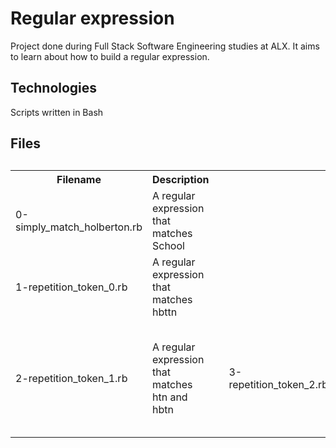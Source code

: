 

<html>
<h1>Regular expression</h1>
<p>Project done during Full Stack Software Engineering studies at ALX. It aims to learn about how to build a regular expression.</p>

<h2>Technologies</h2>
<p>Scripts written in Bash</p>
<h2>Files<h2>
<table>
<tr>
<th>Filename</th>	<th>Description</th>
</tr>

<tr>
<td>0-simply_match_holberton.rb</td>	<td>A regular expression that matches School<td>
</tr>
<tr>
<td>1-repetition_token_0.rb</td>	<td>A regular expression that matches hbttn</td>
</tr>
<tr>
<td>2-repetition_token_1.rb</td>	<td>A regular expression that matches htn and hbtn</td>
</td>
<td>
<td>3-repetition_token_2.rb<td>	<td>A regular expression that matches hbtn, where the letter t can be replied<td>
</td>
<td>4-repetition_token_3.rb</td>	<td>A regular expression that matches hbtn with or without</td>
<td>5-beginning_and_end.rb</td>	<td>A regular expression that matches with a word that starts with h and ends with</td>
<td>6-phone_number.rb</td>	<td>A regular expression that match with 10 digit phone number</td>
<td>7-OMG_WHY_ARE_YOU_SHOUTING.rb</td>	<td>A regular expression that only matches capital letters</td>
<td>100-textme.rb</td>	<td>Filters information of a log file</td>

</table>

</html>